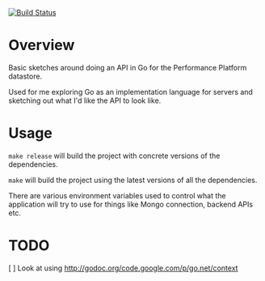 [![Build Status](https://travis-ci.org/jabley/performance-datastore.svg?branch=master)](https://travis-ci.org/jabley/performance-datastore)

# Overview

Basic sketches around doing an API in Go for the Performance Platform
datastore.

Used for me exploring Go as an implementation language for servers
and sketching out what I'd like the API to look like.

# Usage

`make release` will build the project with concrete versions of the
dependencies.

`make` will build the project using the latest versions of all the
dependencies.

There are various environment variables used to control what the
application will try to use for things like Mongo connection,
backend APIs etc.

# TODO

[ ] Look at using http://godoc.org/code.google.com/p/go.net/context
